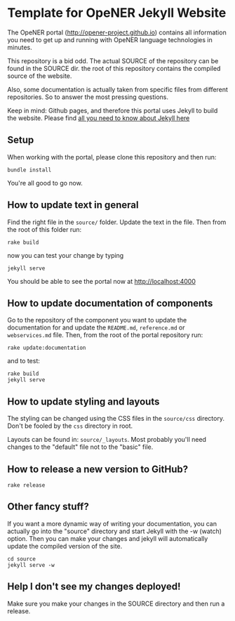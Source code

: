 Template for OpeNER Jekyll Website
==================================

The OpeNER portal (http://opener-project.github.io) contains all information you
need to get up and running with OpeNER language technologies in minutes. 

This repository is a bid odd. The actual SOURCE of the repository can be found
in the SOURCE dir. the root of this repository contains the compiled source of
the website.

Also, some documentation is actually taken from specific files from different
repositories. So to answer the most pressing questions.

Keep in mind: Github pages, and therefore this portal uses Jekyll to build the
website. Please find [all you need to know about Jekyll
here](http://jekyllrb.com)

Setup
-----

When working with the portal, please clone this repository and then run:

```
bundle install
```

You're all good to go now.


How to update text in general
-----------------------------

Find the right file in the ```source/``` folder. Update the text in the file.
Then from the root of this folder run:

```rake build```

now you can test your change by typing

```jekyll serve``` 

You should be able to see the portal now at
[http://localhost:4000](http://localhost:4000)


How to update documentation of components
-----------------------------------------

Go to the repository of the component you want to update the documentation for
and update the ```README.md```, ```reference.md``` or ```webservices.md``` file.
Then, from the root of the portal repository run:

```
rake update:documentation
```

and to test:

```
rake build
jekyll serve
```

How to update styling and layouts
---------------------------------

The styling can be changed using the CSS files in the ```source/css```
directory. Don't be fooled by the ```css``` directory in root.

Layouts can be found in: ```source/_layouts```. Most probably you'll need
changes to the "default" file not to the "basic" file.


How to release a new version to GitHub?
---------------------------------------

```
rake release
```

Other fancy stuff?
------------------

If you want a more dynamic way of writing your documentation, you can actually
go into the "source" directory and start Jekyll with the -w (watch) option. Then
you can make your changes and jekyll will automatically update the compiled
version of the site.

```
cd source
jekyll serve -w
```

Help I don't see my changes deployed!
-------------------------------------

Make sure you make your changes in the SOURCE directory and then run a release.



